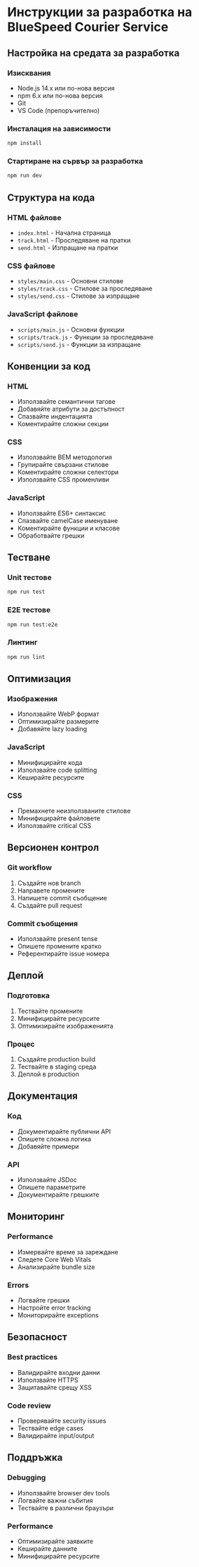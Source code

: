 # Инструкции за разработка на BlueSpeed Courier Service

## Настройка на средата за разработка

### Изисквания
- Node.js 14.x или по-нова версия
- npm 6.x или по-нова версия
- Git
- VS Code (препоръчително)

### Инсталация на зависимости
```bash
npm install
```

### Стартиране на сървър за разработка
```bash
npm run dev
```

## Структура на кода

### HTML файлове
- `index.html` - Начална страница
- `track.html` - Проследяване на пратки
- `send.html` - Изпращане на пратки

### CSS файлове
- `styles/main.css` - Основни стилове
- `styles/track.css` - Стилове за проследяване
- `styles/send.css` - Стилове за изпращане

### JavaScript файлове
- `scripts/main.js` - Основни функции
- `scripts/track.js` - Функции за проследяване
- `scripts/send.js` - Функции за изпращане

## Конвенции за код

### HTML
- Използвайте семантични тагове
- Добавяйте атрибути за достъпност
- Спазвайте индентацията
- Коментирайте сложни секции

### CSS
- Използвайте BEM методология
- Групирайте свързани стилове
- Коментирайте сложни селектори
- Използвайте CSS променливи

### JavaScript
- Използвайте ES6+ синтаксис
- Спазвайте camelCase именуване
- Коментирайте функции и класове
- Обработвайте грешки

## Тестване

### Unit тестове
```bash
npm run test
```

### E2E тестове
```bash
npm run test:e2e
```

### Линтинг
```bash
npm run lint
```

## Оптимизация

### Изображения
- Използвайте WebP формат
- Оптимизирайте размерите
- Добавяйте lazy loading

### JavaScript
- Минифицирайте кода
- Използвайте code splitting
- Кеширайте ресурсите

### CSS
- Премахнете неизползваните стилове
- Минифицирайте файловете
- Използвайте critical CSS

## Версионен контрол

### Git workflow
1. Създайте нов branch
2. Направете промените
3. Напишете commit съобщение
4. Създайте pull request

### Commit съобщения
- Използвайте present tense
- Опишете промените кратко
- Референтирайте issue номера

## Деплой

### Подготовка
1. Тествайте промените
2. Минифицирайте ресурсите
3. Оптимизирайте изображенията

### Процес
1. Създайте production build
2. Тествайте в staging среда
3. Деплой в production

## Документация

### Код
- Документирайте публични API
- Опишете сложна логика
- Добавяйте примери

### API
- Използвайте JSDoc
- Опишете параметрите
- Документирайте грешките

## Мониторинг

### Performance
- Измервайте време за зареждане
- Следете Core Web Vitals
- Анализирайте bundle size

### Errors
- Логвайте грешки
- Настройте error tracking
- Мониторирайте exceptions

## Безопасност

### Best practices
- Валидирайте входни данни
- Използвайте HTTPS
- Защитавайте срещу XSS

### Code review
- Проверявайте security issues
- Тествайте edge cases
- Валидирайте input/output

## Поддръжка

### Debugging
- Използвайте browser dev tools
- Логвайте важни събития
- Тествайте в различни браузъри

### Performance
- Оптимизирайте заявките
- Кеширайте данните
- Минифицирайте ресурсите 